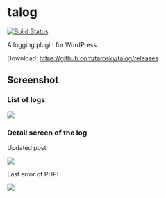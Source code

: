 # talog

[![Build Status](https://travis-ci.org/tarosky/talog.svg?branch=master)](https://travis-ci.org/tarosky/talog)

A logging plugin for WordPress.

Download: https://github.com/tarosky/talog/releases

## Screenshot

### List of logs

![](https://www.evernote.com/l/ABWdjXHdl8ZNO66M4YbuokIusGgM1Gc7UGoB/image.png)

### Detail screen of the log

Updated post:

![](https://www.evernote.com/l/ABVgRrfpi_5MAar-zDO_Q9V18F3hkhspV18B/image.png)

Last error of PHP:

![](https://www.evernote.com/l/ABUj6csA8ElG3q5hwXiSHrYTRFtQ0lGyX0MB/image.png)
